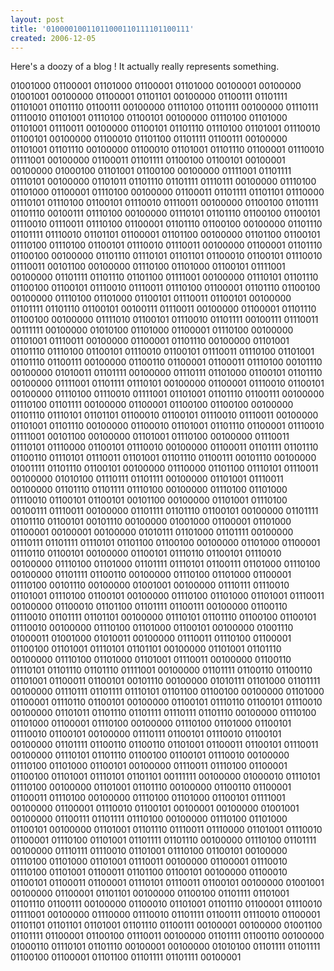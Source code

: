 ```yaml
---
layout: post
title: '01000010011011000110111101100111'
created: 2006-12-05
---
```


Here's a doozy of a blog ! It actually really represents something. 

01001000 01100001 01101000 01100001 01101000 00100001 00100000 01001001 00100000 01100001 01101101 00100000 01100111 01101111 01101001 01101110 01100111 00100000 01110100 01101111 00100000 01110111 01110010 01101001 01110100 01100101 00100000 01110100 01101000 01101001 01110011 00100000 01100101 01101110 01110100 01101001 01110010 01100101 00100000 01100010 01101100 01101111 01100111 00100000 01101001 01101110 00100000 01100010 01101001 01101110 01100001 01110010 01111001 00100000 01100011 01101111 01100100 01100101 00100001 00100000 01000100 01101001 01100100 00100000 01111001 01101111 01110101 00100000 01101011 01101110 01101111 01110111 00100000 01110100 01101000 01100001 01110100 00100000 01100011 01101111 01101101 01110000 01110101 01110100 01100101 01110010 01110011 00100000 01100100 01101111 01101110 00100111 01110100 00100000 01110101 01101110 01100100 01100101 01110010 01110011 01110100 01100001 01101110 01100100 00100000 01101110 01101111 01110010 01101101 01100001 01101100 00100000 01101100 01100101 01110100 01110100 01100101 01110010 01110011 00100000 01100001 01101110 01100100 00100000 01101110 01110101 01101101 01100010 01100101 01110010 01110011 00101100 00100000 01110100 01101000 01100101 01111001 00100000 01101111 01101110 01101100 01111001 00100000 01110101 01101110 01100100 01100101 01110010 01110011 01110100 01100001 01101110 01100100 00100000 01110100 01101000 01100101 01110011 01100101 00100000 01101111 01101110 01100101 00100111 01110011 00100000 01100001 01101110 01100100 00100000 01111010 01100101 01110010 01101111 00100111 01110011 00111111 00100000 01010100 01101000 01100001 01110100 00100000 01101001 01110011 00100000 01100001 01101110 00100000 01101001 01101110 01110100 01100101 01110010 01100101 01110011 01110100 01101001 01101110 01100111 00100000 01100110 01100001 01100011 01110100 00101110 00100000 01010011 01101111 00100000 01110111 01101000 01100101 01101110 00100000 01111001 01101111 01110101 00100000 01100001 01110010 01100101 00100000 01110100 01110010 01111001 01101001 01101110 01100111 00100000 01110100 01101111 00100000 01100001 01100100 01100100 00100000 01101110 01110101 01101101 01100010 01100101 01110010 01110011 00100000 01101001 01101110 00100000 01100010 01101001 01101110 01100001 01110010 01111001 00101100 00100000 01101001 01110100 00100000 01110011 01110101 01110000 01100101 01110010 00100000 01100011 01101111 01101110 01100110 01110101 01110011 01101001 01101110 01100111 00101110 00100000 01001111 01101110 01100101 00100000 01110000 01101100 01110101 01110011 00100000 01010100 01110111 01101111 00100000 01101001 01110011 00100000 01101110 01101111 01110100 00100000 01110100 01101000 01110010 01100101 01100101 00101100 00100000 01101001 01110100 00100111 01110011 00100000 01101111 01101110 01100101 00100000 01101111 01101110 01100101 00101110 00100000 01001000 01100001 01101000 01100001 00100001 00100000 01010111 01101000 01101111 00100000 01110111 01101111 01110101 01101100 01100100 00100000 01101000 01100001 01110110 01100101 00100000 01100101 01110110 01100101 01110010 00100000 01110100 01101000 01101111 01110101 01100111 01101000 01110100 00100000 01101111 01100110 00100000 01110100 01101000 01100001 01110100 00101110 00100000 01001001 00100000 01110111 01110010 01101001 01110100 01100101 00100000 01110100 01101000 01101001 01110011 00100000 01100010 01101100 01101111 01100111 00100000 01100110 01110010 01101111 01101101 00100000 01110101 01101110 01100100 01100101 01110010 00100000 01110100 01101000 01100101 00100000 01001110 01000011 01001000 01010011 00100000 01110011 01110100 01100001 01100100 01101001 01110101 01101101 00100000 01101001 01101110 00100000 01110100 01101000 01101001 01110011 00100000 01100110 01110101 01101110 01101110 01111001 00100000 01101111 01100110 01100110 01101001 01100011 01100101 00101110 00100000 01010111 01101000 01101111 00100000 01110111 01101111 01110101 01101100 01100100 00100000 01101000 01100001 01110110 01100101 00100000 01100101 01110110 01100101 01110010 00100000 01101011 01101110 01101111 01110111 01101110 00100000 01110100 01101000 01100001 01110100 00100000 01110100 01101000 01100101 01110010 01100101 00100000 01110111 01100101 01110010 01100101 00100000 01101111 01100110 01100110 01101001 01100011 01100101 01110011 00100000 01110101 01101110 01100100 01100101 01110010 00100000 01110100 01101000 01100101 00100000 01110011 01110100 01100001 01100100 01101001 01110101 01101101 00111111 00100000 01000010 01110101 01110100 00100000 01101001 01101110 00100000 01100110 01100001 01100011 01110100 00100000 01110100 01101000 01100101 01111001 00100000 01100001 01110010 01100101 00100001 00100000 01001001 00100000 01100111 01101111 01110100 00100000 01110100 01101000 01100101 00100000 01101001 01101110 01110011 01110000 01101001 01110010 01100001 01110100 01101001 01101111 01101110 00100000 01110100 01101111 00100000 01110111 01110010 01101001 01110100 01100101 00100000 01110100 01101000 01101001 01110011 00100000 01100001 01110010 01110100 01101001 01100011 01101100 01100101 00100000 01100010 01100101 01100011 01100001 01110101 01110011 01100101 00100000 01001001 00100000 01100001 01101101 00100000 01100100 01101111 01101001 01101110 01100111 00100000 01100010 01101001 01101110 01100001 01110010 01111001 00100000 01110000 01110010 01101111 01100111 01110010 01100001 01101101 01101101 01101001 01101110 01100111 00100001 00100000 01001100 01101111 01100001 01100100 01110011 00100000 01101111 01100110 00100000 01000110 01110101 01101110 00100001 00100000 01010100 01101111 01101111 01100100 01100001 01101100 01101111 01101111 00100001